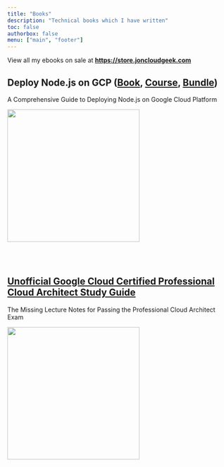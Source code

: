 ```yaml
---
title: "Books"
description: "Technical books which I have written"
toc: false
authorbox: false
menu: ["main", "footer"]
---
```


View all my ebooks on sale at **https://store.joncloudgeek.com**

## Deploy Node.js on GCP ([Book](https://gumroad.com/l/deploy-nodejs-gcp-book), [Course](https://gumroad.com/l/deploy-nodejs-gcp-course), [Bundle](https://gumroad.com/l/deploy-nodejs-gcp-bundle))

A Comprehensive Guide to Deploying Node.js on Google Cloud Platform

<a href="https://gumroad.com/l/deploy-nodejs-gcp-book" target="_blank" style="display:inline-block;margin-bottom:3rem;">
  <img src="/img/book-deploy-nodejs-gcp.png" width="300">
</a>

## [Unofficial Google Cloud Certified Professional Cloud Architect Study Guide](https://gumroad.com/l/gcp-pca-study-guide-book)

The Missing Lecture Notes for Passing the Professional Cloud Architect Exam

<a href="https://gumroad.com/l/gcp-pca-study-guide-book" target="_blank" style="display:inline-block;margin-bottom:3rem;">
  <img src="/img/book-pca-study-guide.png" width="300">
</a>

